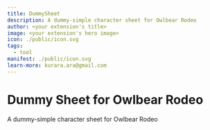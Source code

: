 ```yaml
---
title: DummySheet
description: A dummy-simple character sheet for Owlbear Rodeo
author: <your extension's title>
image: <your extension's hero image>
icon: ./public/icon.svg
tags:
  - tool
manifest: ./public/icon.svg
learn-more: kurara.ara@gmail.com
---
```


# Dummy Sheet for Owlbear Rodeo
A dummy-simple character sheet for Owlbear Rodeo
